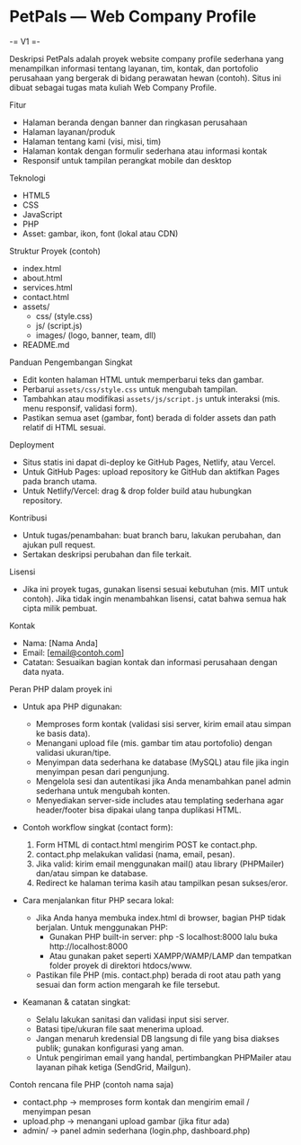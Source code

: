 # PetPals — Web Company Profile

-= V1 =-

Deskripsi
PetPals adalah proyek website company profile sederhana yang menampilkan informasi tentang layanan, tim, kontak, dan portofolio perusahaan yang bergerak di bidang perawatan hewan (contoh). Situs ini dibuat sebagai tugas mata kuliah Web Company Profile.

Fitur
- Halaman beranda dengan banner dan ringkasan perusahaan
- Halaman layanan/produk
- Halaman tentang kami (visi, misi, tim)
- Halaman kontak dengan formulir sederhana atau informasi kontak
- Responsif untuk tampilan perangkat mobile dan desktop

Teknologi
- HTML5
- CSS 
- JavaScript 
- PHP
- Asset: gambar, ikon, font (lokal atau CDN)


Struktur Proyek (contoh)
- index.html
- about.html
- services.html
- contact.html
- assets/
  - css/ (style.css)
  - js/ (script.js)
  - images/ (logo, banner, team, dll)
- README.md

Panduan Pengembangan Singkat
- Edit konten halaman HTML untuk memperbarui teks dan gambar.
- Perbarui `assets/css/style.css` untuk mengubah tampilan.
- Tambahkan atau modifikasi `assets/js/script.js` untuk interaksi (mis. menu responsif, validasi form).
- Pastikan semua aset (gambar, font) berada di folder assets dan path relatif di HTML sesuai.

Deployment
- Situs statis ini dapat di-deploy ke GitHub Pages, Netlify, atau Vercel.
- Untuk GitHub Pages: upload repository ke GitHub dan aktifkan Pages pada branch utama.
- Untuk Netlify/Vercel: drag & drop folder build atau hubungkan repository.

Kontribusi
- Untuk tugas/penambahan: buat branch baru, lakukan perubahan, dan ajukan pull request.
- Sertakan deskripsi perubahan dan file terkait.

Lisensi
- Jika ini proyek tugas, gunakan lisensi sesuai kebutuhan (mis. MIT untuk contoh). Jika tidak ingin menambahkan lisensi, catat bahwa semua hak cipta milik pembuat.

Kontak
- Nama: [Nama Anda]
- Email: [email@contoh.com]
- Catatan: Sesuaikan bagian kontak dan informasi perusahaan dengan data nyata.

Peran PHP dalam proyek ini
- Untuk apa PHP digunakan:
  - Memproses form kontak (validasi sisi server, kirim email atau simpan ke basis data).
  - Menangani upload file (mis. gambar tim atau portofolio) dengan validasi ukuran/tipe.
  - Menyimpan data sederhana ke database (MySQL) atau file jika ingin menyimpan pesan dari pengunjung.
  - Mengelola sesi dan autentikasi jika Anda menambahkan panel admin sederhana untuk mengubah konten.
  - Menyediakan server-side includes atau templating sederhana agar header/footer bisa dipakai ulang tanpa duplikasi HTML.

- Contoh workflow singkat (contact form):
  1. Form HTML di contact.html mengirim POST ke contact.php.
  2. contact.php melakukan validasi (nama, email, pesan).
  3. Jika valid: kirim email menggunakan mail() atau library (PHPMailer) dan/atau simpan ke database.
  4. Redirect ke halaman terima kasih atau tampilkan pesan sukses/eror.

- Cara menjalankan fitur PHP secara lokal:
  - Jika Anda hanya membuka index.html di browser, bagian PHP tidak berjalan. Untuk menggunakan PHP:
    - Gunakan PHP built-in server:
      php -S localhost:8000
      lalu buka http://localhost:8000
    - Atau gunakan paket seperti XAMPP/WAMP/LAMP dan tempatkan folder proyek di direktori htdocs/www.
  - Pastikan file PHP (mis. contact.php) berada di root atau path yang sesuai dan form action mengarah ke file tersebut.

- Keamanan & catatan singkat:
  - Selalu lakukan sanitasi dan validasi input sisi server.
  - Batasi tipe/ukuran file saat menerima upload.
  - Jangan menaruh kredensial DB langsung di file yang bisa diakses publik; gunakan konfigurasi yang aman.
  - Untuk pengiriman email yang handal, pertimbangkan PHPMailer atau layanan pihak ketiga (SendGrid, Mailgun).

Contoh rencana file PHP (contoh nama saja)
- contact.php  -> memproses form kontak dan mengirim email / menyimpan pesan
- upload.php   -> menangani upload gambar (jika fitur ada)
- admin/       -> panel admin sederhana (login.php, dashboard.php)